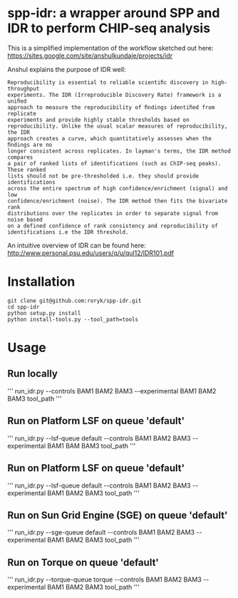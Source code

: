 # spp-idr: a wrapper around SPP and IDR to perform CHIP-seq analysis
This is a simplified implementation of the workflow sketched out here:
https://sites.google.com/site/anshulkundaje/projects/idr

Anshul explains the purpose of IDR well:
```
Reproducibility is essential to reliable scientiﬁc discovery in high-throughput
experiments. The IDR (Irreproducible Discovery Rate) framework is a uniﬁed
approach to measure the reproducibility of ﬁndings identiﬁed from replicate
experiments and provide highly stable thresholds based on
reproducibility. Unlike the usual scalar measures of reproducibility, the IDR
approach creates a curve, which quantitatively assesses when the ﬁndings are no
longer consistent across replicates. In layman's terms, the IDR method compares
a pair of ranked lists of identifications (such as ChIP-seq peaks). These ranked
lists should not be pre-thresholded i.e. they should provide identifications
across the entire spectrum of high confidence/enrichment (signal) and low
confidence/enrichment (noise). The IDR method then fits the bivariate rank
distributions over the replicates in order to separate signal from noise based
on a defined confidence of rank consistency and reproducibility of
identifications i.e the IDR threshold.
```

An intuitive overview of IDR can be found here:
http://www.personal.psu.edu/users/q/u/qul12/IDR101.pdf

# Installation
```
git clone git@github.com:roryk/spp-idr.git
cd spp-idr
python setup.py install
python install-tools.py --tool_path=tools
```
# Usage
## Run locally
'''
run_idr.py --controls BAM1 BAM2 BAM3 --experimental BAM1 BAM2 BAM3 tool_path
'''

## Run on Platform LSF on queue 'default'
'''
run_idr.py --lsf-queue default --controls BAM1 BAM2 BAM3 --experimental BAM1 BAM BAM3 tool_path
'''

## Run on Platform LSF on queue 'default'
'''
run_idr.py --lsf-queue default --controls BAM1 BAM2 BAM3 --experimental BAM1 BAM2 BAM3 tool_path
'''

## Run on Sun Grid Engine (SGE) on queue 'default'
'''
run_idr.py --sge-queue default --controls BAM1 BAM2 BAM3 --experimental BAM1 BAM2 BAM3 tool_path
'''

## Run on Torque on queue 'default'
'''
run_idr.py --torque-queue torque --controls BAM1 BAM2 BAM3 --experimental BAM1 BAM2 BAM3 tool_path
'''
